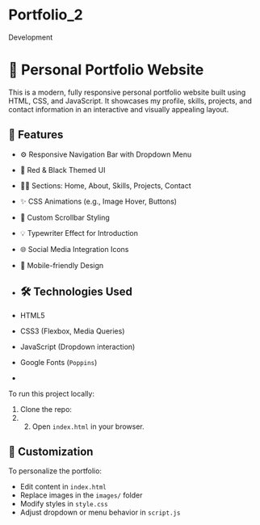# Portfolio_2
Development

# 🚀 Personal Portfolio Website

This is a modern, fully responsive personal portfolio website built using HTML, CSS, and JavaScript. It showcases my profile, skills, projects, and contact information in an interactive and visually appealing layout.

## 🌟 Features

- ⚙️ Responsive Navigation Bar with Dropdown Menu
- 🎨 Red & Black Themed UI
- 👩‍💻 Sections: Home, About, Skills, Projects, Contact
- ✨ CSS Animations (e.g., Image Hover, Buttons)
- 🔧 Custom Scrollbar Styling
- 💡 Typewriter Effect for Introduction
- 🌐 Social Media Integration Icons
- 📱 Mobile-friendly Design

- ## 🛠️ Technologies Used

- HTML5
- CSS3 (Flexbox, Media Queries)
- JavaScript (Dropdown interaction)
- Google Fonts (`Poppins`)

- 
To run this project locally:

1. Clone the repo:
2. 2. Open `index.html` in your browser.

## 📝 Customization

To personalize the portfolio:

- Edit content in `index.html`
- Replace images in the `images/` folder
- Modify styles in `style.css`
- Adjust dropdown or menu behavior in `script.js`
